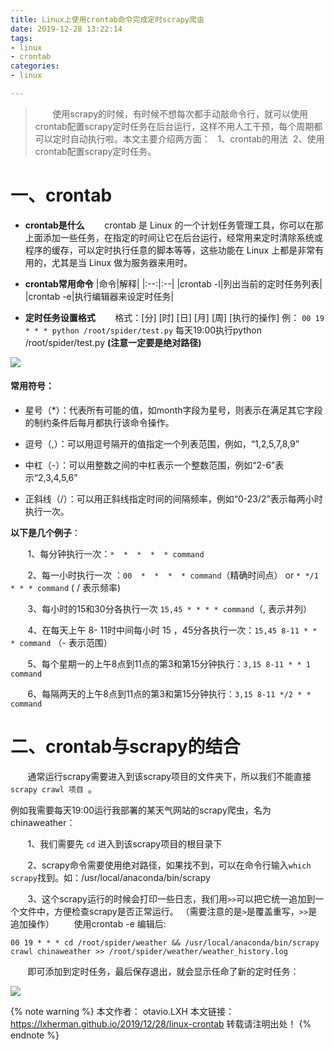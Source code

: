 ```yaml
---
title: Linux上使用crontab命令完成定时scrapy爬虫
date: 2019-12-28 13:22:14
tags:
- linux
- crontab
categories:
- linux

---
```

>&#160; &#160; &#160; &#160;使用scrapy的时候，有时候不想每次都手动敲命令行，就可以使用crontab配置scrapy定时任务在后台运行，这样不用人工干预，每个周期都可以定时自动执行啦。本文主要介绍两方面：
> &#160;&#160;1、crontab的用法 &#160;2、使用crontab配置scrapy定时任务。

<!-- more -->

# 一、crontab
* **crontab是什么**
&#160; &#160; &#160; &#160;crontab 是 Linux 的一个计划任务管理工具，你可以在那上面添加一些任务，在指定的时间让它在后台运行，经常用来定时清除系统或程序的缓存，可以定时执行任意的脚本等等，这些功能在 Linux 上都是非常有用的，尤其是当 Linux 做为服务器来用时。
* **crontab常用命令**
|命令|解释|
|:--:|:--|
|crontab -l|列出当前的定时任务列表|
|crontab -e|执行编辑器来设定时任务|

* **定时任务设置格式**
&#160; &#160; &#160; &#160;格式：[分]  [时]  [日]  [月]  [周] [执行的操作]
例：
`00 19 * * * python /root/spider/test.py` 
每天19:00执行python /root/spider/test.py  **(注意一定要是绝对路径)**

![](/linux_crontab/1.png)
#### 常用符号：
- 星号（*）：代表所有可能的值，如month字段为星号，则表示在满足其它字段的制约条件后每月都执行该命令操作。

- 逗号（,）：可以用逗号隔开的值指定一个列表范围，例如，“1,2,5,7,8,9”

- 中杠（-）：可以用整数之间的中杠表示一个整数范围，例如“2-6”表示“2,3,4,5,6”

- 正斜线（/）：可以用正斜线指定时间的间隔频率，例如“0-23/2”表示每两小时执行一次。

**以下是几个例子**：

&#160; &#160; &#160; &#160;1、每分钟执行一次：`*  *  *  *  * command`

&#160; &#160; &#160; &#160;2、每一小时执行一次 ：`00  *  *  *  * command`（精确时间点） or `* */1 * * * command` (  /   表示频率)

&#160; &#160; &#160; &#160;3、每小时的15和30分各执行一次 `15,45 * * * * command`（, 表示并列）

&#160; &#160; &#160; &#160;4、在每天上午 8- 11时中间每小时 15 ，45分各执行一次：`15,45 8-11 * * * command` （- 表示范围）

&#160; &#160; &#160; &#160;5、每个星期一的上午8点到11点的第3和第15分钟执行：`3,15 8-11 * * 1 command`

&#160; &#160; &#160; &#160;6、每隔两天的上午8点到11点的第3和第15分钟执行：`3,15 8-11 */2 * * command`
  
# 二、crontab与scrapy的结合

&#160; &#160; &#160; &#160;通常运行scrapy需要进入到该scrapy项目的文件夹下，所以我们不能直接`scrapy crawl 项目 `。

例如我需要每天19:00运行我部署的某天气网站的scrapy爬虫，名为chinaweather：


&#160; &#160; &#160; &#160;1、我们需要先 `cd` 进入到该scrapy项目的根目录下

&#160; &#160; &#160; &#160;2、scrapy命令需要使用绝对路径，如果找不到，可以在命令行输入`which scrapy`找到。如：/usr/local/anaconda/bin/scrapy

&#160; &#160; &#160; &#160;3、这个scrapy运行的时候会打印一些日志，我们用`>>`可以把它统一追加到一个文件中，方便检查scrapy是否正常运行。 （需要注意的是`>`是覆盖重写，`>>`是追加操作）
&#160; &#160; &#160; &#160;使用crontab -e 编辑后:
```
00 19 * * * cd /root/spider/weather && /usr/local/anaconda/bin/scrapy crawl chinaweather >> /root/spider/weather/weather_history.log
```

&#160; &#160; &#160; &#160;即可添加到定时任务，最后保存退出，就会显示任命了新的定时任务：

![](/linux_crontab/2.png)


{% note warning %}
本文作者： otavio.LXH
本文链接：https://lxherman.github.io/2019/12/28/linux-crontab
转载请注明出处！
{% endnote %}


